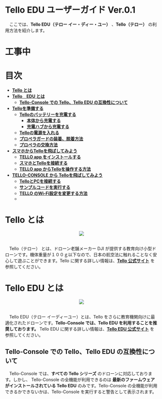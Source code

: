 # Tello EDU ユーザーガイド Ver.0.1
　ここでは、**Tello EDU（テロー イー・ディー・ユー）** 、**Tello（テロー）** の利用方法を紹介します。

# 工事中

<a id='1'></a>

# 目次

- **[Tello とは](#1)**
- **[Tello　EDU とは](#2)**
    - **[Tello-Console での Tello、Tello EDU の互換性について](#2.1)**
- **[Telloを準備する](#3)**
    - **[Telloのバッテリーを充電する](#3.1)**
        - **[本体から充電する](#3.1.1)**
        - **[充電ハブから充電する](#3.1.2)**
    - **[Telloの電源を入れる](#3.2)**
    - **[プロペラガードの装着、脱着方法](#3.3)**
    - **[プロペラの交換方法](#3.4)**
- **[スマホからTelloを飛ばしてみよう](#)**
    - **[TELLO app をインストールする](#.1)**
    - **[スマホとTelloを接続する](#.1)**
    - **[TELLO app からTelloを操作する方法](#.1)**
- **[TELLO-CONSOLE から Telloを飛ばしてみよう](#)**
    - **[TelloとPCを接続する](#.1)**
    - **[サンプルコードを実行する](#.1)**
    - **[TELLO のWi-Fi設定を変更する方法](#.1)**
    - **[](#.1)**

<a id='1'></a>

# Tello とは
<center>
<img src='https://i.imgur.com/lO7JqG3.png'>
</center><br>

　Tello（テロー） とは、ドローン老舗メーカー DJI が提供する教育向け小型ドローンです。機体重量が１００ｇ以下なので、日本の航空法に触れることなく安心して遊ぶことができます。Tello に関する詳しい情報は、**[Tello 公式サイト](https://www.ryzerobotics.com/jp/tello)** を参照してください。

<a id='2'></a>
# Tello EDU とは
<center>
<img src='https://i.imgur.com/SH7WRxe.jpg'>
</center><br>

　Tello EDU（テロー イーディーユー）とは、Tello をさらに教育機関向けに最適化されたドローンです。**Tello-Console では、Tello EDU を利用することを推奨しております。** Tello EDU に関する詳しい情報は、**[Tello EDU 公式サイト](https://www.ryzerobotics.com/jp/tello-edu)** を参照してください。

<a id='2.1'></a>
## Tello-Console での Tello、Tello EDU の互換性について

　Tello-Console では、**すべての Tello シリーズ** のドローンに対応しております。しかし、 Tello-Console の全機能が利用できるのは
**最新のファームウェアがインストールされている Tello EDU**
のみです。Tello-Console の全機能が利用できるかできないかは、Tello-Console を実行すると警告として表示されます。
<br>